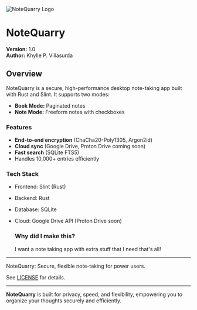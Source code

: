 ![NoteQuarry Logo](https://github.com/KhylleVillasurda/Notequarry/tree/67e5ba805367ed7bc937f28e8e18f643b4fa680e/resources/icons)
# NoteQuarry

**Version:** 1.0  
**Author:** Khylle P. Villasurda

## Overview

NoteQuarry is a secure, high-performance desktop note-taking app built with Rust and Slint. It supports two modes:
- **Book Mode:** Paginated notes
- **Note Mode:** Freeform notes with checkboxes

### Features

- **End-to-end encryption** (ChaCha20-Poly1305, Argon2id)
- **Cloud sync** (Google Drive, Proton Drive coming soon)
- **Fast search** (SQLite FTS5)
- Handles 10,000+ entries efficiently

### Tech Stack

- Frontend: Slint (Rust)
- Backend: Rust
- Database: SQLite
- Cloud: Google Drive API (Proton Drive soon)

  ### Why did I make this?
  I want a note taking app with extra stuff that I need that's all!

---

NoteQuarry: Secure, flexible note-taking for power users.

See [LICENSE](LICENSE) for details.

---

**NoteQuarry** is built for privacy, speed, and flexibility, empowering you to organize your thoughts securely and efficiently.
